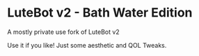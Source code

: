 # LuteBot v2 - Bath Water Edition
A mostly private use fork of LuteBot v2

Use it if you like! Just some aesthetic and QOL Tweaks.
